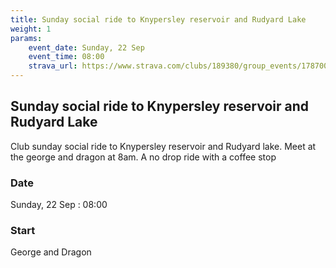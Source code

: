 ```yaml
---
title: Sunday social ride to Knypersley reservoir and Rudyard Lake
weight: 1
params:
    event_date: Sunday, 22 Sep
    event_time: 08:00
    strava_url: https://www.strava.com/clubs/189380/group_events/1787001
---
```


## Sunday social ride to Knypersley reservoir and Rudyard Lake 

Club sunday social ride to Knypersley reservoir and Rudyard lake. Meet at the george and dragon at 8am. A no drop ride with a coffee stop

### Date

Sunday, 22 Sep : 08:00

### Start

George and Dragon



